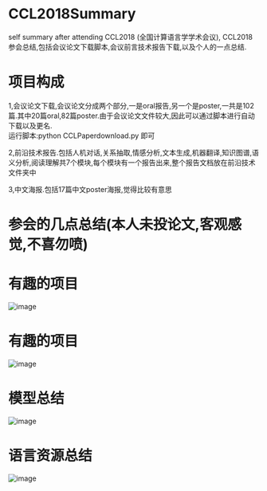 # CCL2018Summary
self summary after attending CCL2018 (全国计算语言学学术会议), CCL2018参会总结,包括会议论文下载脚本,会议前言技术报告下载,以及个人的一点总结.

# 项目构成
1,会议论文下载,会议论文分成两个部分,一是oral报告,另一个是poster,一共是102篇.其中20篇oral,82篇poster.由于会议论文文件较大,因此可以通过脚本进行自动下载以及更名.  
运行脚本:python CCLPaperdownload.py 即可

2,前沿技术报告.包括人机对话,关系抽取,情感分析,文本生成,机器翻译,知识图谱,语义分析,阅读理解共7个模块,每个模块有一个报告出来,整个报告文档放在前沿技术文件夹中  

3,中文海报.包括17篇中文poster海报,觉得比较有意思  

# 参会的几点总结(本人未投论文,客观感觉,不喜勿喷)
# 有趣的项目
![image](https://github.com/liuhuanyong/CCL2018Summary/blob/master/image/intresting_title.jpg)
# 有趣的项目
![image](https://github.com/liuhuanyong/CCL2018Summary/blob/master/image/intresting_title2.jpg)
# 模型总结
![image](https://github.com/liuhuanyong/CCL2018Summary/blob/master/image/intresting_model.jpg)
# 语言资源总结
![image](https://github.com/liuhuanyong/CCL2018Summary/blob/master/image/intresting_resources.jpg)
